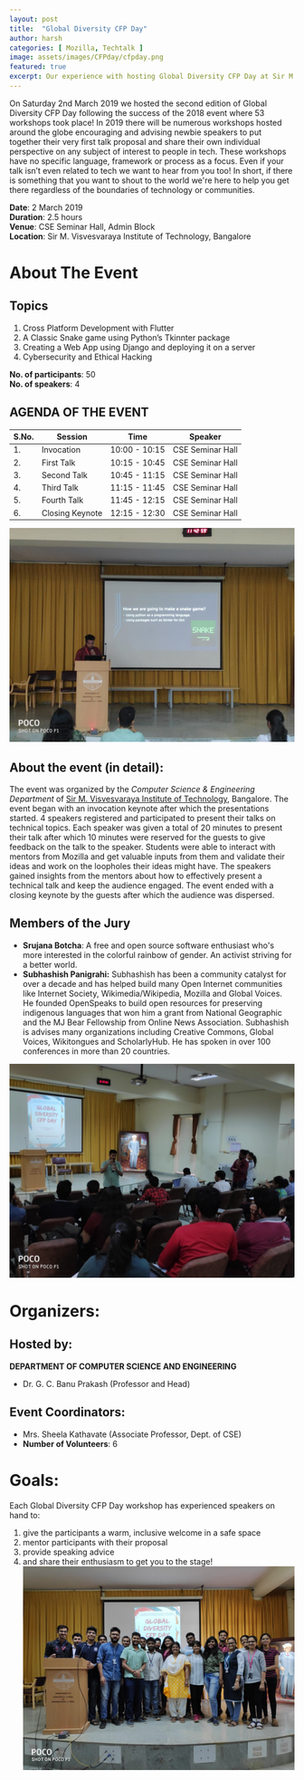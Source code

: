 ```yaml
---
layout: post
title:  "Global Diversity CFP Day"
author: harsh
categories: [ Mozilla, Techtalk ]
image: assets/images/CFPday/cfpday.png
featured: true
excerpt: Our experience with hosting Global Diversity CFP Day at Sir M. Visvesvaraya Institute of Technology, Bangalore, in association with Mozilla.
---
```

On Saturday 2nd March 2019 we hosted the second edition of Global Diversity CFP Day following the success of the 2018 event where 53 workshops took place!
In 2019 there will be numerous workshops hosted around the globe encouraging and advising newbie speakers to put together their very first talk proposal and share their own individual perspective on any subject of interest to people in tech.
These workshops have no specific language, framework or process as a focus. Even if your talk isn’t even related to tech we want to hear from you too! In short, if there is something that you want to shout to the world we're here to help you get there regardless of the boundaries of technology or communities.

**Date**:  2 March 2019  
**Duration**: 2.5 hours  
**Venue**: CSE Seminar Hall, Admin Block  
**Location**: Sir M. Visvesvaraya Institute of Technology, Bangalore  


# About The Event

## Topics
1. Cross Platform Development with Flutter
2. A Classic Snake game using Python’s Tkinnter package
3. Creating a Web App using Django and deploying it on a server
4. Cybersecurity and Ethical Hacking

**No. of participants**: 50  
**No. of speakers**: 4


## AGENDA OF THE EVENT

| S.No. | Session | Time | Speaker |
|-----|---------|------|---------|
|  1. | Invocation  | 10:00 - 10:15  | CSE Seminar Hall |
|  2. | First Talk | 10:15 - 10:45  | CSE Seminar Hall |
|  3. | Second Talk | 10:45 - 11:15 | CSE Seminar Hall |
|  4. | Third Talk | 11:15 - 11:45 | CSE Seminar Hall |
|  5. | Fourth Talk | 11:45 - 12:15 | CSE Seminar Hall |
|  6. | Closing Keynote | 12:15 - 12:30 | CSE Seminar Hall |


![](/assets/images/CFPday/techspeak.jpg)

## About the event (in detail):
The event was organized by the *Computer Science & Engineering Department* of [Sir M. Visvesvaraya Institute of Technology](https://www.sirmvit.edu/), Bangalore. The event began with an invocation keynote after which the presentations started. 4 speakers registered and participated to present their talks on technical topics. Each speaker was given a total of 20 minutes to present their talk after which 10 minutes were reserved for the guests to give feedback on the talk to the speaker.
Students were able to interact with mentors from Mozilla and get valuable inputs from them and validate their ideas and work on the loopholes their ideas might have. The speakers gained insights from the mentors about how to effectively present a technical talk and keep the audience engaged. The event ended with a closing keynote by the guests after which the audience was dispersed.

## Members of the Jury
- **Srujana Botcha**:
A free and open source software enthusiast who's more interested in the colorful rainbow of gender. An activist striving for a better world.
- **Subhashish Panigrahi:**
Subhashish has been a community catalyst for over a decade and has helped build many Open Internet communities like Internet Society, Wikimedia/Wikipedia, Mozilla and Global Voices. He founded OpenSpeaks to build open resources for preserving indigenous languages that won him a grant from National Geographic and the MJ Bear Fellowship from Online News Association. Subhashish is advises many organizations including Creative Commons, Global Voices, Wikitongues and ScholarlyHub. He has spoken in over 100 conferences in more than 20 countries.

![](/assets/images/CFPday/speaker.jpg)


# Organizers:
## Hosted by:
**DEPARTMENT OF COMPUTER SCIENCE AND ENGINEERING**
- Dr. G. C. Banu Prakash (Professor and Head)

## Event Coordinators:
- Mrs. Sheela Kathavate (Associate Professor, Dept. of CSE)
- **Number of Volunteers**: 6

# Goals:
Each Global Diversity CFP Day workshop has experienced speakers on hand to:
1. give the participants a warm, inclusive welcome in a safe space
2. mentor participants with their proposal
3. provide speaking advice
4. and share their enthusiasm to get you to the stage!
![](/assets/images/CFPday/organisers.jpg)